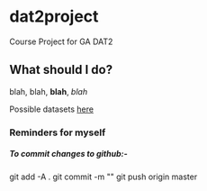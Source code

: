 # dat2project
Course Project for GA DAT2

## What should I do?

blah, blah, **blah**, _blah_

Possible datasets [here](www.kaggle.com)

### Reminders for myself
##### To commit changes to github:-
git add -A .
git commit -m "<message here>"
git push origin master


